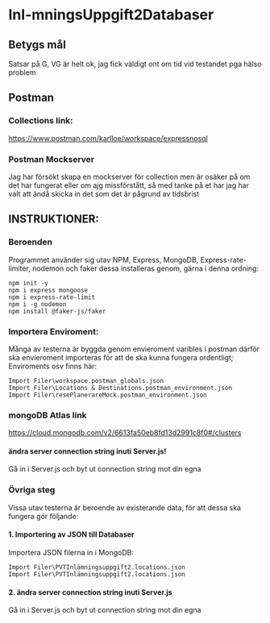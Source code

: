 # Inl-mningsUppgift2Databaser
## Betygs mål
Satsar på G, VG är helt ok, jag fick väldigt ont om tid vid testandet pga hälso problem
## Postman
### Collections link:

https://www.postman.com/karlloe/workspace/expressnosql

### Postman Mockserver
Jag har försökt skapa en mockserver för collection men är osäker på om det har fungerat eller om ajg missförstått, så med tanke på et har jag har valt att ändå skicka in det som det är pågrund av tidsbrist 
## INSTRUKTIONER:
### Beroenden
Programmet använder sig utav NPM, Express, MongoDB, Express-rate-limiter, nodemon och faker
dessa installeras genom, gärna i denna ordning:

    npm init -y
    npm i express mongoose
    npm i express-rate-limit
    npm i -g nodemon
    npm install @faker-js/faker

### Importera Enviroment:
Många av testerna är byggda genom envieroment varibles i postman därför ska envieroment importeras för att de ska kunna fungera ordentligt;
Enviroments osv finns här:

    Import Filer\workspace.postman_globals.json
    Import Filer\Locations & Destinations.postman_environment.json
    Import Filer\resePlanerareMock.postman_environment.json

### mongoDB Atlas link

https://cloud.mongodb.com/v2/6613fa50eb8fd13d2991c8f0#/clusters

#### ändra server connection string inuti Server.js!
Gå in i Server.js och byt ut connection string mot din egna
### Övriga steg
Vissa utav testerna är beroende av existerande data, för att dessa ska fungera gör följande:
#### 1. Importering av JSON till Databaser
Importera JSON filerna in i MongoDB:

    Import Filer\PVTInlämningsuppgift2.locations.json
    Import Filer\PVTInlämningsuppgift2.locations.json

#### 2. ändra server connection string inuti Server.js
Gå in i Server.js och byt ut connection string mot din egna
  
  

